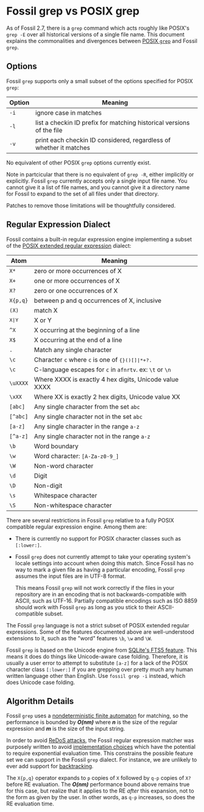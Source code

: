 # Fossil grep vs POSIX grep

As of Fossil 2.7, there is a `grep` command which acts roughly like
POSIX's `grep -E` over all historical versions of a single file name.
This document explains the commonalities and divergences between [POSIX
`grep`](http://pubs.opengroup.org/onlinepubs/9699919799/utilities/grep.html)
and Fossil `grep`.


## Options

Fossil `grep` supports only a small subset of the options specified for
POSIX `grep`:

| Option | Meaning
|--------|-------------------------------------------------------------
| `-i`   | ignore case in matches
| `-l`   | list a checkin ID prefix for matching historical versions of the file
| `-v`   | print each checkin ID considered, regardless of whether it matches

No equivalent of other POSIX `grep` options currently exist.

Note in partcicular that there is no equivalent of `grep -R`, either
implicitly or explicitly. Fossil `grep` currently accepts only a single
input file name. You cannot give it a list of file names, and you cannot
give it a directory name for Fossil to expand to the set of all files
under that directory.

Patches to remove those limitations will be thoughtfully considered.


## Regular Expression Dialect

Fossil contains a built-in regular expression engine implementing a
subset of the [POSIX extended regular expression][ere] dialect:

[ere]: https://en.wikipedia.org/wiki/Regular_expression#POSIX_extended

| Atom    | Meaning
|---------|-------------------------------------------------------------
| `X*`    | zero or more occurrences of X
| `X+`    | one or more occurrences of X
| `X?`    | zero or one occurrences of X
| `X{p,q}`| between p and q occurrences of X, inclusive
| `(X)`   | match X
| <tt>X\|Y</tt>| X or Y
| `^X`    | X occurring at the beginning of a line
| `X$`    | X occurring at the end of a line
| `.`     | Match any single character
| `\c`    | Character `c` where `c` is one of <tt>{}()[]\|\*+?.</tt>
| `\c`    | C-language escapes for `c` in `afnrtv`.  ex: `\t` or `\n`
| `\uXXXX`| Where XXXX is exactly 4 hex digits, Unicode value XXXX
| `\xXX`  | Where XX is exactly 2 hex digits, Unicode value XX
| `[abc]` | Any single character from the set `abc`
| `[^abc]`| Any single character not in the set `abc`
| `[a-z]` | Any single character in the range `a-z`
| `[^a-z]`| Any single character not in the range `a-z`
| `\b`    | Word boundary
| `\w`    | Word character: `[A-Za-z0-9_]`
| `\W`    | Non-word character
| `\d`    | Digit
| `\D`    | Non-digit
| `\s`    | Whitespace character
| `\S`    | Non-whitespace character

There are several restrictions in Fossil `grep` relative to a fully
POSIX compatible regular expression engine. Among them are:

*   There is currently no support for POSIX character classes such as
    `[:lower:]`.

*   Fossil `grep` does not currently attempt to take your operating
    system's locale settings into account when doing this match.  Since
    Fossil has no way to mark a given file as having a particular
    encoding, Fossil `grep` assumes the input files are in UTF-8 format.

    This means Fossil `grep` will not work correctly if the files in
    your repository are in an encoding that is not backwards-compatible
    with ASCII, such as UTF-16.  Partially compatible encodings such as
    ISO 8859 should work with Fossil `grep` as long as you stick to
    their ASCII-compatible subset.

The Fossil `grep` language is not a strict subset of POSIX extended
regular expressions.  Some of the features documented above are
well-understood extensions to it, such as the "word" features `\b`, `\w`
and `\W`.

Fossil `grep` is based on the Unicode engine from [SQLite's FTS5
feature][fts5].  This means it does do things like Unicode-aware case
folding. Therefore, it is usually a user error to attempt to substitute
`[a-z]` for a lack of the POSIX character class `[:lower:]` if you are
grepping over pretty much any human written language other than English.
Use `fossil grep -i` instead, which does Unicode case folding.

[fts5]: https://www.sqlite.org/fts5.html


## Algorithm Details

Fossil `grep` uses a [nondeterministic finite automaton][nfa] for
matching, so the performance is bounded by ***O(nm)*** where ***n*** is
the size of the regular expression and ***m*** is the size of the input
string.

[nfa]: https://en.wikipedia.org/wiki/Nondeterministic_finite_automaton

In order to avoid [ReDoS attacks][redos], the Fossil regular expression
matcher was purposely written to avoid [implementation choices][rei]
which have the potential to require exponential evaluation time. This
constrains the possible feature set we can support in the Fossil `grep`
dialect. For instance, we are unlikely to ever add support for
[backtracking][bt].

[redos]: https://en.wikipedia.org/wiki/ReDoS
[rei]:   https://en.wikipedia.org/wiki/Regular_expression#Implementations_and_running_times
[bt]:    https://en.wikipedia.org/wiki/Backtracking

The `X{p,q}` operator expands to `p` copies of `X` followed by `q-p`
copies of `X?` before RE evaluation. The ***O(nm)*** performance bound
above remains true for this case, but realize that it applies to the RE
*after* this expansion, not to the form as given by the user.  In other
words, as `q-p` increases, so does the RE evaluation time.
